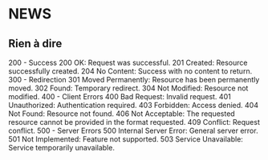 # NEWS

## Rien à dire

200 - Success
200 OK: Request was successful.
201 Created: Resource successfully created.
204 No Content: Success with no content to return.
300 - Redirection
301 Moved Permanently: Resource has been permanently moved.
302 Found: Temporary redirect.
304 Not Modified: Resource not modified.
400 - Client Errors
400 Bad Request: Invalid request.
401 Unauthorized: Authentication required.
403 Forbidden: Access denied.
404 Not Found: Resource not found.
406 Not Acceptable: The requested resource cannot be provided in the format requested.
409 Conflict: Request conflict.
500 - Server Errors
500 Internal Server Error: General server error.
501 Not Implemented: Feature not supported.
503 Service Unavailable: Service temporarily unavailable.